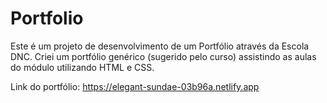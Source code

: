 # Portfolio
Este é um projeto de desenvolvimento de um Portfólio através da Escola DNC. Criei um portfólio genérico (sugerido pelo curso) assistindo as aulas do módulo utilizando HTML e CSS.

Link do portfólio: https://elegant-sundae-03b96a.netlify.app
